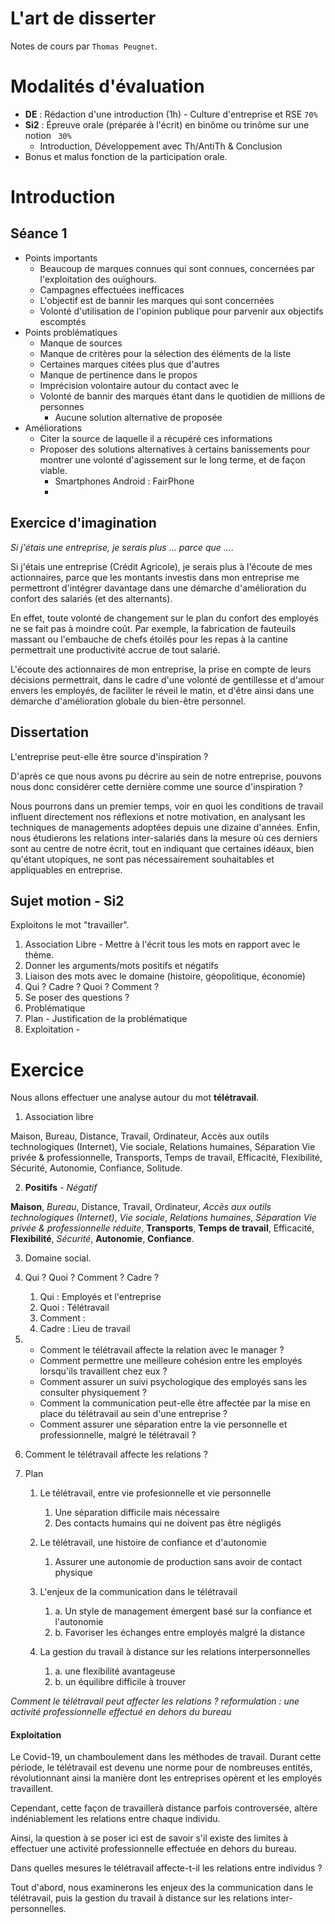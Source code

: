 # L'art de disserter

Notes de cours par `Thomas Peugnet`.

# Modalités d'évaluation

- **DE** : Rédaction d'une introduction (1h) - Culture d'entreprise et RSE `70%`
- **Si2** : Épreuve orale (préparée à l'écrit) en binôme ou trinôme sur une notion ` 30%`
  - Introduction, Développement avec Th/AntiTh & Conclusion
- Bonus et malus fonction de la participation orale.

# Introduction

## Séance 1

- Points importants
  - Beaucoup de marques connues qui sont connues, concernées par l'exploitation des ouïghours.
  - Campagnes effectuées inefficaces
  - L'objectif est de bannir les marques qui sont concernées
  - Volonté d'utilisation de l'opinion publique pour parvenir aux objectifs escomptés
- Points problématiques
  - Manque de sources
  - Manque de critères pour la sélection des éléments de la liste
  - Certaines marques citées plus que d'autres
  - Manque de pertinence dans le propos
  - Imprécision volontaire autour du contact avec le 
  - Volonté de bannir des marques étant dans le quotidien de millions de personnes
    - Aucune solution alternative de proposée
- Améliorations
  - Citer la source de laquelle il a récupéré ces informations
  - Proposer des solutions alternatives à certains banissements pour montrer une volonté d'agissement sur le long terme, et de façon viable.
    - Smartphones Android : FairPhone 
    - 

## Exercice d'imagination

*Si j'étais une entreprise, je serais plus ... parce que ...*.

Si j'étais une entreprise (Crédit Agricole), je serais plus à l'écoute de mes actionnaires, parce que les montants investis dans mon entreprise me permettront d'intégrer davantage dans une démarche d'amélioration du confort des salariés (et des alternants).

En effet, toute volonté de changement sur le plan du confort des employés ne se fait pas à moindre coût. Par exemple, la fabrication de fauteuils massant ou l'embauche de chefs étoilés pour les repas à la cantine permettrait une productivité accrue de tout salarié.

L'écoute des actionnaires de mon entreprise, la prise en compte de leurs décisions permettrait, dans le cadre d'une volonté de gentillesse et d'amour envers les employés, de faciliter le réveil le matin, et d'être ainsi dans une démarche d'amélioration globale du bien-être personnel.

## Dissertation

L'entreprise peut-elle être source d'inspiration ?

D'après ce que nous avons pu décrire au sein de notre entreprise, pouvons nous donc considérer cette dernière comme une source d'inspiration ?

Nous pourrons dans un premier temps, voir en quoi les conditions de travail influent directement nos réflexions et notre motivation, en analysant les techniques de managements adoptées depuis une dizaine d'années. Enfin,  nous étudierons les relations inter-salariés dans la mesure où ces derniers sont au centre de notre écrit, tout en indiquant que certaines idéaux, bien qu'étant utopiques, ne sont pas nécessairement souhaitables et appliquables en entreprise.

## Sujet motion - Si2

Exploitons le mot "travailler".

1. Association Libre - Mettre à l'écrit tous les mots en rapport avec le thème.
2. Donner les arguments/mots positifs et négatifs
3. Liaison des mots avec le domaine (histoire, géopolitique, économie)
4. Qui ? Cadre ? Quoi ? Comment ?
5. Se poser des questions ?
6. Problématique
7. Plan - Justification de la problématique
8. Exploitation - 



# Exercice

Nous allons effectuer une analyse autour du mot **télétravail**.

1. Association libre

Maison, Bureau, Distance, Travail, Ordinateur, Accès aux outils technologiques (Internet), Vie sociale, Relations humaines, Séparation Vie privée & professionnelle, Transports, Temps de travail, Efficacité, Flexibilité, Sécurité, Autonomie, Confiance, Solitude.

2. **Positifs** - *Négatif*

**Maison**, *Bureau*, Distance, Travail, Ordinateur, *Accès aux outils technologiques (Internet)*, *Vie sociale*, *Relations humaines*, *Séparation Vie privée & professionnelle réduite*, **Transports**, **Temps de travail**, Efficacité, **Flexibilité**, *Sécurité*, **Autonomie**, **Confiance**.

3. Domaine social.

4. Qui ? Quoi ? Comment ? Cadre ?

   1. Qui : Employés et l'entreprise
   2. Quoi : Télétravail
   3. Comment : 
   4. Cadre : Lieu de travail

5. - Comment le télétravail affecte la relation avec le manager ?
   - Comment permettre une meilleure cohésion entre les employés lorsqu'ils travaillent chez eux ?
   - Comment assurer un suivi psychologique des employés sans les consulter physiquement ?
   - Comment la communication peut-elle être affectée par la mise en place du télétravail au sein d'une entreprise ?
   - Comment assurer une séparation entre la vie personnelle et professionnelle, malgré le télétravail ?

6. Comment le télétravail affecte les relations ?

7. Plan

   1. Le télétravail, entre vie profesionnelle et vie personnelle
      1. Une séparation difficile mais nécessaire
      2. Des contacts humains qui ne doivent pas être négligés
   2. Le télétravail, une histoire de confiance et d'autonomie
      1. Assurer une autonomie de production sans avoir de contact physique

   

   1. L'enjeux de la communication dans le télétravail  
      1. a. Un style de management émergent basé sur la confiance et l'autonomie 
      2. b. Favoriser les échanges entre employés malgré la distance 
   2. La gestion du travail à distance sur les relations interpersonnelles 
      1. a. une flexibilité avantageuse  
      2. b. un équilibre difficile à trouver

*Comment le télétravail peut affecter les relations ? reformulation : une activité professionnelle effectué en dehors du bureau*

#### Exploitation

Le Covid-19, un chamboulement dans les méthodes de travail. Durant cette période, le télétravail est devenu une norme pour de nombreuses entités, révolutionnant ainsi la manière dont les entreprises opèrent et les employés travaillent. 

Cependant, cette façon de travaillerà distance parfois controversée, altère indéniablement les relations entre chaque individu.

Ainsi, la question à se poser ici est de savoir s'il existe des limites à effectuer une activité professionnelle effectuée en dehors du bureau. 

Dans quelles mesures le télétravail affecte-t-il les relations entre individus ?

Tout d'abord, nous examinerons les enjeux des la communication dans le télétravail, puis la gestion du travail à distance sur les relations inter-personnelles.

